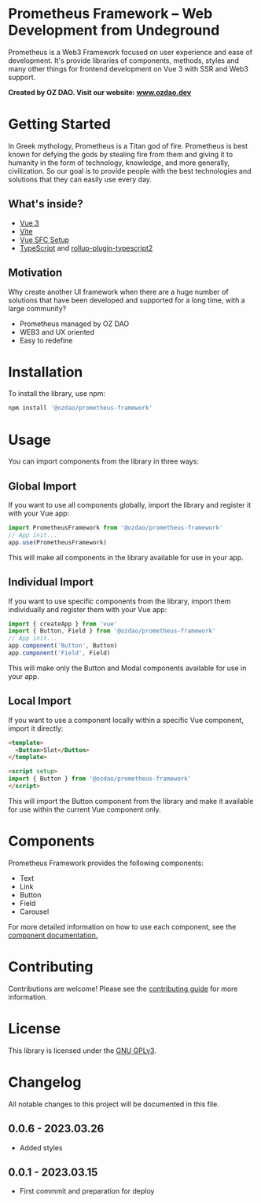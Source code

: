 # Prometheus Framework – Web Development from Undeground
Prometheus is a Web3 Framework focused on user experience and ease of development. It's provide libraries of components, methods, styles and many other things for frontend development on Vue 3 with SSR and Web3 support. 

**Created by OZ DAO. Visit our website: www.ozdao.dev**

# Getting Started
In Greek mythology, Prometheus is a Titan god of fire. Prometheus is best known for defying the gods by stealing fire from them and giving it to humanity in the form of technology, knowledge, and more generally, civilization. So our goal is to provide people with the best technologies and solutions that they can easily use every day.

## What's inside?
- [Vue 3](https://vuejs.org/)
- [Vite](https://vitejs.dev/)
- [Vue SFC Setup](https://vuejs.org/api/sfc-script-setup.html)
- [TypeScript](https://www.typescriptlang.org/) and [rollup-plugin-typescript2](https://github.com/ezolenko/rollup-plugin-typescript2)

## Motivation
Why create another UI framework when there are a huge number of solutions that have been developed and supported for a long time, with a large community?

- Prometheus managed by OZ DAO
- WEB3 and UX oriented
- Easy to redefine

# Installation
To install the library, use npm:
```bash
npm install '@ozdao/prometheus-framework'
```

# Usage
You can import components from the library in three ways:


## Global Import
If you want to use all components globally, import the library and register it with your Vue app:

```js
import PrometheusFramework from '@ozdao/prometheus-framework'
// App init...
app.use(PrometheusFramework)
```

This will make all components in the library available for use in your app.


## Individual Import
If you want to use specific components from the library, import them individually and register them with your Vue app:

```js
import { createApp } from 'vue'
import { Button, Field } from '@ozdao/prometheus-framework'
// App init...
app.component('Button', Button)
app.component('Field', Field)
```
This will make only the Button and Modal components available for use in your app.


## Local Import
If you want to use a component locally within a specific Vue component, import it directly:

```html
<template>
  <Button>Slot</Button>
</template>

<script setup>
import { Button } from '@ozdao/prometheus-framework'
</script>
```
This will import the Button component from the library and make it available for use within the current Vue component only.

# Components
Prometheus Framework provides the following components:
- Text
- Link
- Button
- Field
- Carousel

For more detailed information on how to use each component, see the [component documentation.](https://docs.ozdao.dev/docs/components/) 

# Contributing
Contributions are welcome! Please see the [contributing guide](https://docs.ozdao.dev/docs/contribution/) for more information.

# License
This library is licensed under the [GNU GPLv3](https://www.gnu.org/licenses/gpl-3.0.txt).

# Changelog
All notable changes to this project will be documented in this file.
## 0.0.6 - 2023.03.26
- Added styles
## 0.0.1 - 2023.03.15
- First commmit and preparation for deploy
